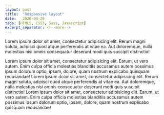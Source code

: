```yaml
---
layout: post
title:  "Responsive layout"
date:   2020-04-29
tags: [HTML5, CSS3, Sass, Javascript]
excerpt_separator: <!--more-->
---
```

Lorem ipsum dolor sit amet, consectetur adipisicing elit. Rerum magni soluta, adipisci quod atque perferendis at vitae ea. Aut doloremque, nulla molestias nisi omnis consequatur deserunt modi quis suscipit distinctio!
<!--more-->
Lorem ipsum dolor sit amet, consectetur adipisicing elit. Earum, ut vero autem. Enim culpa officia molestias blanditiis accusamus autem possimus ipsum dolorum optio, ipsam, dolore, quam nostrum explicabo quisquam recusandae!
Lorem ipsum dolor sit amet, consectetur adipisicing elit. Rerum magni soluta, adipisci quod atque perferendis at vitae ea. Aut doloremque, nulla molestias nisi omnis consequatur deserunt modi quis suscipit distinctio!
Lorem ipsum dolor sit amet, consectetur adipisicing elit. Earum, ut vero autem. Enim culpa officia molestias blanditiis accusamus autem possimus ipsum dolorum optio, ipsam, dolore, quam nostrum explicabo quisquam recusandae!
